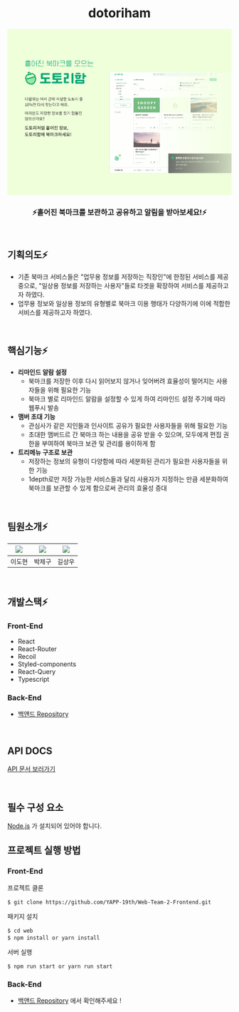 # <div align="center"> dotoriham</div>

<div align="center">
    <img src="/docs/og-image.png" />
</div>

### <div align="center">⚡흩어진 북마크를 보관하고 공유하고 알림을 받아보세요!⚡</div>

<br />

## 기획의도⚡

- 기존 북마크 서비스들은 "업무용 정보를 저장하는 직장인"에 한정된 서비스를 제공 중으로, "일상용 정보를 저장하는 사용자"들로 타겟을 확장하여 서비스를 제공하고자 하였다.
- 업무용 정보와 일상용 정보의 유형별로 북마크 이용 행태가 다양하기에 이에 적합한 서비스를 제공하고자 하였다.

<br />

## 핵심기능⚡

- **리마인드 알람 설정**
  - 북마크를 저장한 이후 다시 읽어보지 않거나 잊어버려 효율성이 떨어지는 사용자들을 위해 필요한 기능
  - 북마크 별로 리마인드 알람을 설정할 수 있게 하여 리마인드 설정 주기에 따라 웹푸시 발송
- **맴버 초대 기능**
  - 관심사가 같은 지인들과 인사이트 공유가 필요한 사용자들을 위해 필요한 기능
  - 초대한 맴버드르 간 북마크 하는 내용을 공유 받을 수 있으며, 모두에게 편집 권한을 부여하여 북마크 보관 및 관리를 용이하게 함
- **트리메뉴 구조로 보관**
  - 저장하는 정보의 유형이 다양함에 따라 세분화된 관리가 필요한 사용자들을 위한 기능
  - 1depth로만 저장 가능한 서비스들과 달리 사용자가 지정하는 만큼 세분화하여 북마크를 보관할 수 있게 함으로써 관리의 효율성 증대

<br />

## 팀원소개⚡

| [<img src="https://avatars.githubusercontent.com/ksmfou98" width="500">](https://github.com/ksmfou98) | [<img src="https://avatars.githubusercontent.com/Zigje9" width="500">](https://github.com/Zigje9) | [<img src="https://avatars.githubusercontent.com/gilsangwoo" width="500">](https://github.com/gilsangwoo) |
| :---------------------------------------------------------------------------------------------------: | :-----------------------------------------------------------------------------------------------: | :-------------------------------------------------------------------------------------------------------: |
|                                                이도현                                                 |                                              박제구                                               |                                                  길상우                                                   |

<br />

## 개발스택⚡

### Front-End

- React
- React-Router
- Recoil
- Styled-components
- React-Query
- Typescript

### Back-End

- [백앤드 Repository](https://github.com/YAPP-19th/Web-Team-2-Backend)

<br />

## API DOCS

[API 문서 보러가기](https://dotoriham.duckdns.org/swagger-ui/index.html#/)

<br />

## 필수 구성 요소

[Node.js](https://nodejs.org/ko/) 가 설치되어 있어야 합니다.

## 프로젝트 실행 방법

### Front-End

프로젝트 클론

```shell
$ git clone https://github.com/YAPP-19th/Web-Team-2-Frontend.git
```

패키지 설치

```shell
$ cd web
$ npm install or yarn install
```

서버 실행

```shell
$ npm run start or yarn run start
```

### Back-End

- [백앤드 Repository](https://github.com/YAPP-19th/Web-Team-2-Backend) 에서 확인해주세요 !
